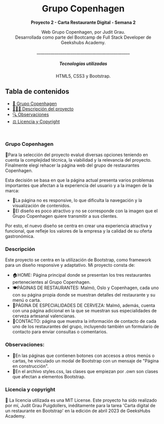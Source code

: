 <h1 align="center"> Grupo Copenhagen</h1>


__<p align="center">Proyecto 2 - Carta Restaurante Digital - Semana 2</p>__

<p align="center">Web Grupo Copenhagen, por Judit Grau.
<br>
Desarrollada como parte del Bootcamp de Full Stack Developer de Geekshubs Academy.</p>
<p align="center">_______________________________________________</p>


<h5 align="center"> Tecnologías utilizadas</h1>

<p align="center">HTML5, CSS3 y Bootstrap.

## Tabla de contenidos


- [🥗 Grupo Copenhagen](#Grupo-copenhagen)
- [👩🏻‍💻 Descripción del proyecto](#Descripción)
- [🔍 Observaciones](#Observaciones)
- [⚖️ Licencia y Copyright](#licencia-y-copyright)
<br>


### Grupo Copenhagen

🤔Para la selección del proyecto evalué diversas opciones teniendo en cuenta la complejidad técnica, la viabilidad y la relevancia del proyecto. Finalmente elegí rehacer la página web del grupo de restaurantes Copenhagen.

Esta decisión se basa en que la página actual presenta varios problemas importantes que afectan a la experiencia del usuario y a la imagen de la marca: 
- 📲La página no es responsive, lo que dificulta la navegación y la visualización de contenidos. 
- 🍃El diseño es poco atractivo y no se corresponde con la imagen que el Grupo Copenhagen quiere transmitir a sus clientes.

Por esto, el nuevo diseño se centra en crear una experiencia atractiva y funcional, que refleje los valores de la empresa y la calidad de su oferta gastronómica. 


### Descripción

Este proyecto se centra en la utilización de Bootstrap, como framework para un diseño responsive y adaptativo.
Mi proyecto consta de:

- 🏠HOME: Página principal donde se presentan los tres restaurantes pertenecientes al Grupo Copenhagen.
- 🍽️PÁGINAS DE RESTAURANTES: Malmö, Oslo y Copenhagen, cada uno con su página propia donde se muestran detalles del restaurante y su menú o carta.
- 🍻PÁGINA DE ESPECIALIDADES DE CERVEZA: Malmö, además, cuenta con una página adicional en la que se muestran sus especialidades de cerveza artesanal valencianas.
- 📍CONTACTO: página que muestra la información de contacto de cada uno de los restaurantes del grupo, incluyendo también un formulario de contacto para enviar consultas o comentarios.


### Observaciones: 

- 🚧En las páginas que contienen botones con accesos a otros menús o cartas, he vinculado un modal de Bootstrap con un mensaje de "Página en construcción".
- 🎨En el archivo styles.css, las clases que empiezan por .own son clases que afectan a elementos Bootstrap.


### Licencia y copyright
📝 La licencia utilizada es una MIT License.
Este proyecto ha sido realizado por mí, Judit Grau Puigdollers, inéditamente para la tarea 'Carta digital de un restaurante en Bootstrap' en la edición de abril 2023 de GeeksHubs Academy.